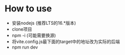 # How to use

* 安装nodejs (推荐LTS的16.*版本)
* clone项目
* npm -i (可能需要换源)
* 将vite.config.js最下面的target中的地址改为实际的后端
* npm run dev